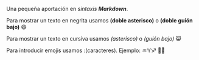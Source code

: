 Una pequeña aportación en _sintaxis **Markdown**_.

Para mostrar un texto en negrita usamos **(doble asterisco)** o __(doble guión bajo)__ 😄

Para mostrar un texto en cursiva usamos *(asterisco)* o _(guión bajo)_ 😸

Para introducir emojis usamos :(caracteres). Ejemplo: ♒♈♐  🤞🥶
